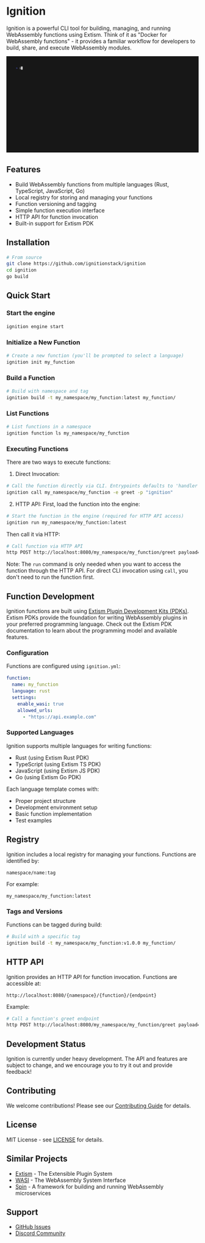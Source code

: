# Ignition

Ignition is a powerful CLI tool for building, managing, and running WebAssembly functions using Extism. Think of it as "Docker for WebAssembly functions" - it provides a familiar workflow for developers to build, share, and execute WebAssembly modules.

<img src=".github/assets/ignition.gif" alt="ignition demo" width="600" />

## Features
- Build WebAssembly functions from multiple languages (Rust, TypeScript, JavaScript, Go)
- Local registry for storing and managing your functions
- Function versioning and tagging
- Simple function execution interface
- HTTP API for function invocation
- Built-in support for Extism PDK

## Installation
```bash
# From source
git clone https://github.com/ignitionstack/ignition
cd ignition
go build
```

## Quick Start

### Start the engine

```bash
ignition engine start
```

### Initialize a New Function
```bash
# Create a new function (you'll be prompted to select a language)
ignition init my_function
```

### Build a Function
```bash
# Build with namespace and tag
ignition build -t my_namespace/my_function:latest my_function/
```

### List Functions
```bash
# List functions in a namespace
ignition function ls my_namespace/my_function
```

### Executing Functions

There are two ways to execute functions:

1. Direct Invocation:
```bash
# Call the function directly via CLI. Entrypoints defaults to 'handler'
ignition call my_namespace/my_function -e greet -p "ignition"
```

2. HTTP API:
First, load the function into the engine:
```bash
# Start the function in the engine (required for HTTP API access)
ignition run my_namespace/my_function:latest
```

Then call it via HTTP:
```bash
# Call function via HTTP API
http POST http://localhost:8080/my_namespace/my_function/greet payload=ignition
```

Note: The `run` command is only needed when you want to access the function through the HTTP API. For direct CLI invocation using `call`, you don't need to run the function first.

## Function Development
Ignition functions are built using [Extism Plugin Development Kits (PDKs)](https://extism.org/docs/concepts/pdk/). Extism PDKs provide the foundation for writing WebAssembly plugins in your preferred programming language. Check out the Extism PDK documentation to learn about the programming model and available features.

### Configuration
Functions are configured using `ignition.yml`:
```yaml
function:
  name: my_function
  language: rust
  settings:
    enable_wasi: true
    allowed_urls:
      - "https://api.example.com"
```

### Supported Languages
Ignition supports multiple languages for writing functions:
- Rust (using Extism Rust PDK)
- TypeScript (using Extism TS PDK)
- JavaScript (using Extism JS PDK)
- Go (using Extism Go PDK)

Each language template comes with:
- Proper project structure
- Development environment setup
- Basic function implementation
- Test examples

## Registry
Ignition includes a local registry for managing your functions. Functions are identified by:
```
namespace/name:tag
```

For example:
```
my_namespace/my_function:latest
```

### Tags and Versions
Functions can be tagged during build:
```bash
# Build with a specific tag
ignition build -t my_namespace/my_function:v1.0.0 my_function/
```

## HTTP API
Ignition provides an HTTP API for function invocation. Functions are accessible at:
```
http://localhost:8080/{namespace}/{function}/{endpoint}
```

Example:
```bash
# Call a function's greet endpoint
http POST http://localhost:8080/my_namespace/my_function/greet payload=ignition
```

## Development Status
Ignition is currently under heavy development. The API and features are subject to change, and we encourage you to try it out and provide feedback!

## Contributing
We welcome contributions! Please see our [Contributing Guide](CONTRIBUTING.md) for details.

## License
MIT License - see [LICENSE](LICENSE) for details.

## Similar Projects
- [Extism](https://extism.org/) - The Extensible Plugin System
- [WASI](https://wasi.dev/) - The WebAssembly System Interface
- [Spin](https://developer.fermyon.com/spin/index) - A framework for building and running WebAssembly microservices

## Support
- [GitHub Issues](https://github.com/ignitionstack/ignition/issues)
- [Discord Community](https://discord.gg/EQeZY5utHC)
